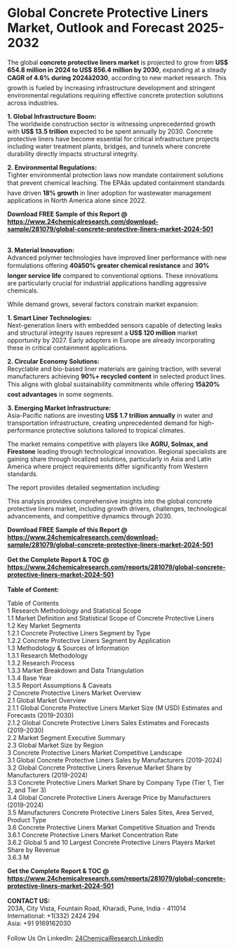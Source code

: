 <h1>Global Concrete Protective Liners Market, Outlook and Forecast 2025-2032</h1><p>The global <strong>concrete protective liners market</strong> is projected to grow from <strong>US$ 654.8 million in 2024 to US$ 856.4 million by 2030</strong>, expanding at a steady <strong>CAGR of 4.6% during 2024â2030</strong>, according to new market research. This growth is fueled by increasing infrastructure development and stringent environmental regulations requiring effective concrete protection solutions across industries.</p><p><strong>1. Global Infrastructure Boom:</strong><br>
The worldwide construction sector is witnessing unprecedented growth with <strong>US$ 13.5 trillion</strong> expected to be spent annually by 2030. Concrete protective liners have become essential for critical infrastructure projects including water treatment plants, bridges, and tunnels where concrete durability directly impacts structural integrity.</p><p><strong>2. Environmental Regulations:</strong><br>
Tighter environmental protection laws now mandate containment solutions that prevent chemical leaching. The EPAâs updated containment standards have driven <strong>18% growth</strong> in liner adoption for wastewater management applications in North America alone since 2022.</p><div><b>Download FREE Sample of this Report @ 
            <a href="https://www.24chemicalresearch.com/download-sample/281079/global-concrete-protective-liners-market-2024-501">
            https://www.24chemicalresearch.com/download-sample/281079/global-concrete-protective-liners-market-2024-501</a></b></div><br><p><strong>3. Material Innovation:</strong><br>
Advanced polymer technologies have improved liner performance with new formulations offering <strong>40â50% greater chemical resistance</strong> and <strong>30% longer service life</strong> compared to conventional options. These innovations are particularly crucial for industrial applications handling aggressive chemicals.</p><p>While demand grows, several factors constrain market expansion:</p><p><strong>1. Smart Liner Technologies:</strong><br>
Next-generation liners with embedded sensors capable of detecting leaks and structural integrity issues represent a <strong>US$ 120 million</strong> market opportunity by 2027. Early adopters in Europe are already incorporating these in critical containment applications.</p><p><strong>2. Circular Economy Solutions:</strong><br>
Recyclable and bio-based liner materials are gaining traction, with several manufacturers achieving <strong>90%+ recycled content</strong> in selected product lines. This aligns with global sustainability commitments while offering <strong>15â20% cost advantages</strong> in some segments.</p><p><strong>3. Emerging Market Infrastructure:</strong><br>
Asia-Pacific nations are investing <strong>US$ 1.7 trillion annually</strong> in water and transportation infrastructure, creating unprecedented demand for high-performance protective solutions tailored to tropical climates.</p><p>The market remains competitive with players like <strong>AGRU, Solmax, and Firestone</strong> leading through technological innovation. Regional specialists are gaining share through localized solutions, particularly in Asia and Latin America where project requirements differ significantly from Western standards.</p><p>The report provides detailed segmentation including:</p><p>This analysis provides comprehensive insights into the global concrete protective liners market, including growth drivers, challenges, technological advancements, and competitive dynamics through 2030.</p><div><b>Download FREE Sample of this Report @ 
            <a href="https://www.24chemicalresearch.com/download-sample/281079/global-concrete-protective-liners-market-2024-501">
            https://www.24chemicalresearch.com/download-sample/281079/global-concrete-protective-liners-market-2024-501</a></b></div><br><div><b>Get the Complete Report & TOC @ 
            <a href="https://www.24chemicalresearch.com/reports/281079/global-concrete-protective-liners-market-2024-501">
            https://www.24chemicalresearch.com/reports/281079/global-concrete-protective-liners-market-2024-501</a></b></div><br>
            <b>Table of Content:</b><p>Table of Contents<br />
 1 Research Methodology and Statistical Scope<br />
 1.1 Market Definition and Statistical Scope of Concrete Protective Liners<br />
 1.2 Key Market Segments<br />
 1.2.1 Concrete Protective Liners Segment by Type<br />
 1.2.2 Concrete Protective Liners Segment by Application<br />
 1.3 Methodology & Sources of Information<br />
 1.3.1 Research Methodology<br />
 1.3.2 Research Process<br />
 1.3.3 Market Breakdown and Data Triangulation<br />
 1.3.4 Base Year<br />
 1.3.5 Report Assumptions & Caveats<br />
 2 Concrete Protective Liners Market Overview<br />
 2.1 Global Market Overview<br />
 2.1.1 Global Concrete Protective Liners Market Size (M USD) Estimates and Forecasts (2019-2030)<br />
 2.1.2 Global Concrete Protective Liners Sales Estimates and Forecasts (2019-2030)<br />
 2.2 Market Segment Executive Summary<br />
 2.3 Global Market Size by Region<br />
 3 Concrete Protective Liners Market Competitive Landscape<br />
 3.1 Global Concrete Protective Liners Sales by Manufacturers (2019-2024)<br />
 3.2 Global Concrete Protective Liners Revenue Market Share by Manufacturers (2019-2024)<br />
 3.3 Concrete Protective Liners Market Share by Company Type (Tier 1, Tier 2, and Tier 3)<br />
 3.4 Global Concrete Protective Liners Average Price by Manufacturers (2019-2024)<br />
 3.5 Manufacturers Concrete Protective Liners Sales Sites, Area Served, Product Type<br />
 3.6 Concrete Protective Liners Market Competitive Situation and Trends<br />
 3.6.1 Concrete Protective Liners Market Concentration Rate<br />
 3.6.2 Global 5 and 10 Largest Concrete Protective Liners Players Market Share by Revenue<br />
 3.6.3 M</p><div><b>Get the Complete Report & TOC @ 
            <a href="https://www.24chemicalresearch.com/reports/281079/global-concrete-protective-liners-market-2024-501">
            https://www.24chemicalresearch.com/reports/281079/global-concrete-protective-liners-market-2024-501</a></b></div><br><b>CONTACT US:</b><br>
            203A, City Vista, Fountain Road, Kharadi, Pune, India - 411014<br>
            International: +1(332) 2424 294<br>
            Asia: +91 9169162030 <br><br>
            Follow Us On LinkedIn: <a href="https://www.linkedin.com/company/24chemicalresearch/">24ChemicalResearch LinkedIn</a>